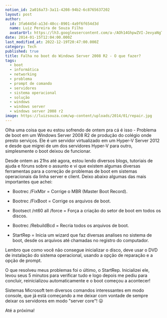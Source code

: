 ```yaml
---
notion_id: 2a016a73-3a11-4208-94b2-6c8765637202
layout: post
author:
  id: 3fa6445d-a13d-40cc-8901-4a9f6f654d3d
  name: Luiz Pereira de Souza Filho
  avatarUrl: https://lh3.googleusercontent.com/a-/AOh14GhpwZVI-JevyaNgTdlrOT6YN20cI6V9Kxtq38Ij8AQ=s100
date: 2014-01-15T12:04:00.000Z
last_modified_at: 2022-12-19T20:47:00.000Z
category: Tech
published: true
title: Falha no boot do Windows Server 2008 R2 - O que fazer?
tags:
  - boot
  - informática
  - networking
  - problema
  - prompt de comando
  - servidores
  - sistema operacional
  - solução
  - windows
  - windows server
  - windows server 2008 r2
image: https://luizsouza.com/wp-content/uploads/2014/01/repair.jpg
---
```


Olha uma coisa que eu estou sofrendo de ontem pra cá é isso - Problema de boot em um Windows Server 2008 R2 de produção do colégio onde presto serviços. Ele é um servidor virtualizado em um Hyper-V Server 2012 e desde que migrei de um dos servidores Hyper-V para outro, simplesmente o boot deixou de funcionar.

Desde ontem as 21hs até agora, estou lendo diversos blogs, tutoriais de ajuda e fóruns sobre o assunto e vi que existem algumas diversas ferramentas para a correção de problemas de boot em sistemas operacionais da linha server e client. Deixo abaixo algumas das mais importantes que achei:

* Bootrec /FixMbr = Corrige o MBR (Master Boot Record).

* Bootrec /FixBoot = Corrige os arquivos de boot.

* Bootsect /nt60 all /force = Força a criação do setor de boot em todos os discos.

* Bootrec /RebuildBcd = Recria todos os arquivos de boot.

* StartRep = Inicia um wizard que faz diversas analises no sistema de boot, desde os arquivos até chamadas no registro do computador.

Lembro que como você não consegue inicializar o disco, deve usar o DVD de instalação do sistema operacional, usando a opção de reparação e a opção de prompt.

O que resolveu meus problemas foi o último, o StartRep. Inicializei ele, levou seus 5 minutos para verificar tudo e logo depois me pediu para concluir, reinicializou automaticamente e o boot começou a acontecer!

Sistemas Microsoft tem diversos comandos interessantes em modo console, que já está começando a me deixar com vontade de sempre deixar os servidores em modo "server core"! 😛

Até a próxima!

